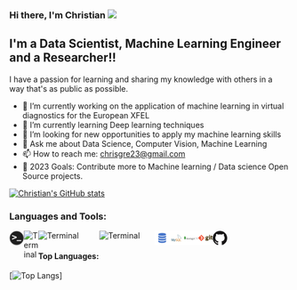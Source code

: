 ### Hi there, I'm Christian <img src="https://raw.githubusercontent.com/MartinHeinz/MartinHeinz/master/wave.gif" width="30px"> 


## I'm a Data Scientist, Machine Learning Engineer and a Researcher!!
 I have a passion for learning and sharing my knowledge with others in a way that's as public as possible. 

- 🔭 I’m currently working on the application of machine learning in virtual diagnostics for the European XFEL  
- 🌱 I’m currently learning Deep learning techniques
- 👯 I’m looking for new opportunities to apply my machine learning skills
- 💬 Ask me about Data Science, Computer Vision, Machine Learning 
- 📫 How to reach me: chrisgre23@gmail.com
- 🥅 2023 Goals: Contribute more to Machine learning / Data science  Open Source projects.



[![Christian's GitHub stats](https://github-readme-stats.vercel.app/api?username=cgre23&show_icons=true&theme=radical)](https://github.com/cgre23/github-readme-stats)


### Languages and Tools:

<img align="left" alt="Terminal" width="26px" src="https://raw.githubusercontent.com/github/explore/80688e429a7d4ef2fca1e82350fe8e3517d3494d/topics/terminal/terminal.png" />

<img align="left" alt="Terminal" width="26px" src="https://upload.wikimedia.org/wikipedia/commons/0/0a/Python.svg" />


<img align="left" alt="Terminal" width="110px" src="https://img.shields.io/badge/TensorFlow-FF6F00?style=for-the-badge&logo=tensorflow&logoColor=white">

<img align="left" alt="Terminal" width="100px" src="https://img.shields.io/badge/Tableau-E97627?style=for-the-badge&logo=Tableau&logoColor=white">


<img align="left" alt="SQL" width="26px" src="https://raw.githubusercontent.com/github/explore/80688e429a7d4ef2fca1e82350fe8e3517d3494d/topics/sql/sql.png" />
<img align="left" alt="MySQL" width="26px" src="https://raw.githubusercontent.com/github/explore/80688e429a7d4ef2fca1e82350fe8e3517d3494d/topics/mysql/mysql.png" />

<img align="left" alt="MongoDB" width="26px" src="https://raw.githubusercontent.com/github/explore/80688e429a7d4ef2fca1e82350fe8e3517d3494d/topics/mongodb/mongodb.png" />

<img align="left" alt="Git" width="26px" src="https://raw.githubusercontent.com/github/explore/80688e429a7d4ef2fca1e82350fe8e3517d3494d/topics/git/git.png" />

<img align="left" alt="GitHub" width="26px" src="https://raw.githubusercontent.com/github/explore/78df643247d429f6cc873026c0622819ad797942/topics/github/github.png" />  <br>  


#### Top Languages:  

[![Top Langs](https://github-readme-stats.vercel.app/api/top-langs/?username=cgre23&layout=compact)]
